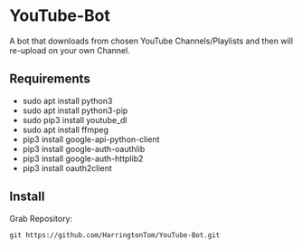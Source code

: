 # YouTube-Bot
A bot that downloads from chosen YouTube Channels/Playlists and then will re-upload on your own Channel. 

Requirements
------------
- sudo apt install python3
- sudo apt install python3-pip
- sudo pip3 install youtube_dl
- sudo apt install ffmpeg
- pip3 install google-api-python-client
- pip3 install google-auth-oauthlib 
- pip3 install google-auth-httplib2
- pip3 install oauth2client

Install
------------
Grab Repository:

    git https://github.com/HarringtonTom/YouTube-Bot.git
    
